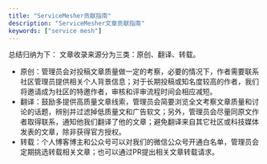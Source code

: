 ```yaml
---
title: "ServiceMesher贡献指南"
description: "ServiceMesher文章贡献指南"
keywords: ["service mesh"]
---
```


总结归纳为下：
文章收录来源分为三类：原创、翻译、转载。

- 原创：管理员会对投稿文章质量做一定的考察，必要的情况下，作者需要联系社区管理员提供相关个人背景信息；对于长期投稿或知名度较高的作者，我们将邀请成为社区的特邀作者，审核和评审流程时间会相应减短。
- 翻译：鼓励多提供高质量文章线索，管理员会简要浏览全文考察文章质量和讨论的话题，辨别并过滤掉低质量文和广告软文；另外，管理员会尽量同原文作者取得联系，通知他我们翻译了他的文章；避免翻译来自其它社区或科技媒体发表的文章，除非获得官方授权。
- 转载：个人博客博主和公众号可以对我们的微信公众号开通白名单，管理员会定期挑选转载相关文章；也可以通过PR提出相关文章转载请求。
